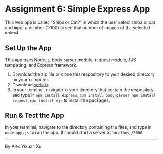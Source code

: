 # Assignment 6: Simple Express App
This web app is called "Shiba or Cat?" in which the user select shiba or cat and input a number (1-100) to see that number of images of the selected animal. 

## Set Up the App
This app uses Node.js, body parser module, request module, EJS templating, and Express framework.
1. Download the zip file or clone this respository to your desired directory on your computer.
2. Download [node.js](https://nodejs.org/en/download/)
3. In your terminal, navigate to your directory that contain the respository and type in `npm install express`, `npm install body-parser`, `npm install request`, `npm install ejs` to install the packages.

## Run & Test the App
In your terminal, navigate to the directory containing the files, and type in `node app.js` to run the app. It should start a server at `localhost/3000`.

________________________
By Alex Yixuan Xu